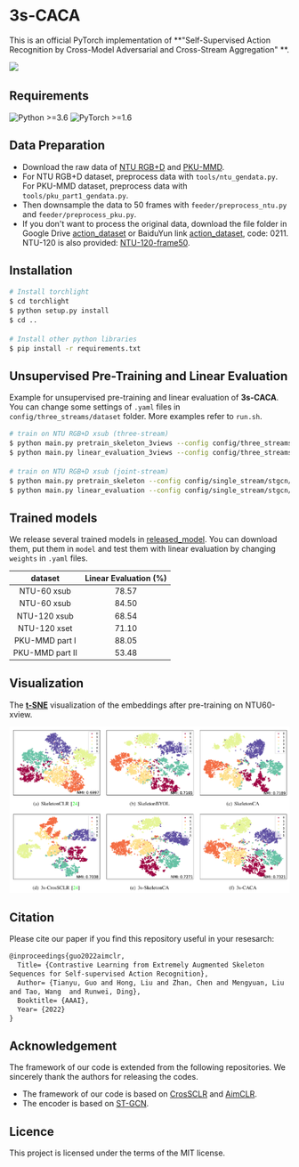 # 3s-CACA

This is an official PyTorch implementation of **"Self-Supervised Action Recognition by Cross-Model Adversarial and Cross-Stream Aggregation" **. 

![](./fig/3s-CACA.png)

## Requirements
  ![Python >=3.6](https://img.shields.io/badge/Python->=3.6-yellow.svg)    ![PyTorch >=1.6](https://img.shields.io/badge/PyTorch->=1.4-blue.svg)

## Data Preparation
- Download the raw data of [NTU RGB+D](https://github.com/shahroudy/NTURGB-D) and [PKU-MMD](https://www.icst.pku.edu.cn/struct/Projects/PKUMMD.html).
- For NTU RGB+D dataset, preprocess data with `tools/ntu_gendata.py`. For PKU-MMD dataset, preprocess data with `tools/pku_part1_gendata.py`.
- Then downsample the data to 50 frames with `feeder/preprocess_ntu.py` and `feeder/preprocess_pku.py`.
- If you don't want to process the original data, download the file folder in Google Drive [action_dataset](https://drive.google.com/drive/folders/1VnD3CLcD7bT5fMGI3tDGPlcWZmBbXS0m?usp=sharing) or BaiduYun link [action_dataset](https://pan.baidu.com/s/1NRK1ksRHgng_NkOO1ZYTcQ), code: 0211. NTU-120 is also provided: [NTU-120-frame50](https://drive.google.com/drive/folders/1dn8VMcT9BYi0KHBkVVPFpiGlaTn2GnaX?usp=sharing).

## Installation
  ```bash
# Install torchlight
$ cd torchlight
$ python setup.py install
$ cd ..
  
# Install other python libraries
$ pip install -r requirements.txt
  ```

## Unsupervised Pre-Training and Linear Evaluation

Example for unsupervised pre-training and linear evaluation of **3s-CACA**. You can change some settings of `.yaml` files in `config/three_streams/dataset` folder. More examples refer to `run.sh`.
```bash
# train on NTU RGB+D xsub (three-stream)
$ python main.py pretrain_skeleton_3views --config config/three_streams/ntu60_cs/pretext_caca_3views_xsub_cross_2_10.yaml
$ python main.py linear_evaluation_3views --config config/three_streams/ntu60_cs/linear_eval_caca_3views_xsub_cross_2_10.yaml

# train on NTU RGB+D xsub (joint-stream)
$ python main.py pretrain_skeleton --config config/single_stream/stgcn/ntu60_cs/pretext/pretext_caca_512_2048_512_2048_0.996_joint.yaml
$ python main.py linear_evaluation --config config/single_stream/stgcn/ntu60_cs/linear_eval/linear_eval_caca_512_2048_512_2048_0.996_joint.yaml
```

## Trained models

We release several trained models in [released_model](https://drive.google.com/drive/folders/1bloxplhoIn46OC52sUtEmAOcm3TxO3Qq?usp=sharing). You can download them, put them in `model` and test them with linear evaluation by changing `weights` in `.yaml` files.

|     dataset     | Linear Evaluation (%) |
| :-------------: | :-------------------: |
|   NTU-60 xsub   |         78.57         |
|   NTU-60 xsub   |         84.50         |
|  NTU-120 xsub   |         68.54         |
|  NTU-120 xset   |         71.10         |
| PKU-MMD part I  |         88.05         |
| PKU-MMD part II |         53.48         |

## Visualization

The [**t-SNE**](https://www.jmlr.org/papers/volume9/vandermaaten08a/vandermaaten08a.pdf) visualization of the embeddings after pre-training on NTU60-xview.

![](./fig/tsne.png)


## Citation
Please cite our paper if you find this repository useful in your resesarch:

```
@inproceedings{guo2022aimclr,
  Title= {Contrastive Learning from Extremely Augmented Skeleton Sequences for Self-supervised Action Recognition},
  Author= {Tianyu, Guo and Hong, Liu and Zhan, Chen and Mengyuan, Liu and Tao, Wang  and Runwei, Ding},
  Booktitle= {AAAI},
  Year= {2022}
}
```

## Acknowledgement
The framework of our code is extended from the following repositories. We sincerely thank the authors for releasing the codes.
- The framework of our code is based on [CrosSCLR](https://github.com/LinguoLi/CrosSCLR) and [AimCLR](https://github.com/Levigty/AimCLR).
- The encoder is based on [ST-GCN](https://github.com/yysijie/st-gcn/blob/master/OLD_README.md).

## Licence

This project is licensed under the terms of the MIT license.